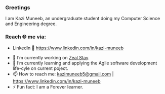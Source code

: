 
### Greetings

I am Kazi Muneeb, an undergraduate student doing my Computer Science and Engineering degree.

### Reach 🌐 me via:

* LinkedIn 🔗 https://www.linkedin.com/in/kazi-muneeb


- 🔭 I’m currently working on [Zeal Stay](https://github.com/KaziMuneeb/Zeal-Stay).
- 🌱 I’m currently learning and applying the Agile software development life-cyle on current poject.
- 📫 How to reach me: kazimuneeb5@gmail.com | https://www.linkedin.com/in/kazi-muneeb
- ⚡ Fun fact: I am a Forever learner.
  
